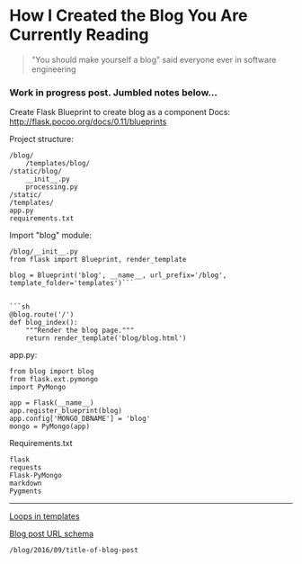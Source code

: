 # How I Created the Blog You Are Currently Reading 
> "You should make yourself a blog" said everyone ever in software engineering 

### Work in progress post. Jumbled notes below... 

Create Flask Blueprint to create blog as a component Docs: 
http://flask.pocoo.org/docs/0.11/blueprints 

Project structure: 
``` 
/blog/ 
    /templates/blog/
/static/blog/
    __init__.py
    processing.py
/static/
/templates/
app.py
requirements.txt 
```

Import "blog" module: 
```
/blog/__init__.py
from flask import Blueprint, render_template 
``` 

```
blog = Blueprint('blog', __name__, url_prefix='/blog', template_folder='templates')```


```sh 
@blog.route('/') 
def blog_index(): 
    """Render the blog page.""" 
    return render_template('blog/blog.html') 
``` 

app.py: 
``` 
from blog import blog 
from flask.ext.pymongo 
import PyMongo 

app = Flask(__name__) 
app.register_blueprint(blog) 
app.config['MONGO_DBNAME'] = 'blog' 
mongo = PyMongo(app) 
``` 

Requirements.txt 
``` 
flask 
requests 
Flask-PyMongo 
markdown 
Pygments 
``` 
____ 
[Loops in templates](http://blog.miguelgrinberg.com/post/the-flask-mega-tutorial-part-ii-templates)

[Blog post URL schema](http://blog.benmcmahen.com/post/41122888102/creating-slugs-for-your-blog-using-expressjs-and)
``` 
/blog/2016/09/title-of-blog-post 
```
